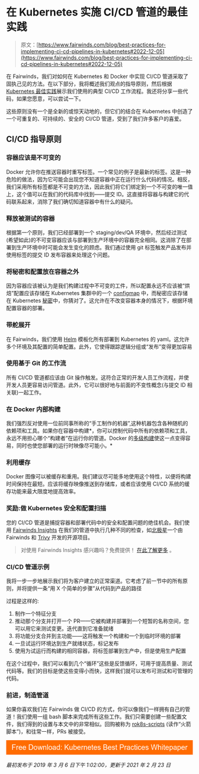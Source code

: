 # 在 Kubernetes 实施 CI/CD 管道的最佳实践

> 原文：[https://www.fairwinds.com/blog/best-practices-for-implementing-ci-cd-pipelines-in-kubernetes#2022-12-05](https://www.fairwinds.com/blog/best-practices-for-implementing-ci-cd-pipelines-in-kubernetes#2022-12-05)

 在 Fairwinds，我们对如何在 Kubernetes 和 Docker 中实现 CI/CD 管道采取了固执己见的方法。在以下部分，我将概述我们观点的指导原则，然后根据 [Kubernetes 最佳实践](/kubernetes-best-practices-comprehensive-white-paper)展示我们使用的典型 CI/CD 工作流程。我还将分享一些代码，如果您愿意，可以尝试一下。

这些原则没有一个是全新的或惊天动地的，但它们的结合在 Kubernetes 中创造了一个可重复的、可持续的、安全的 CI/CD 管道，受到了我们许多客户的喜爱。

## CI/CD 指导原则

### 容器应该是不可变的

Docker 允许你在推送容器时重写标签。一个常见的例子是最新的标签。这是一种危险的做法，因为它可能会出现您不知道容器中正在运行什么代码的情况。相反，我们采用所有标签都是不可变的方法，因此我们将它们绑定到一个不可变的唯一值上，这个值可以在我们的代码库中找到——提交 ID。这直接将容器与构建它的代码联系起来，消除了我们确切知道容器中有什么的疑问。

### 释放被测试的容器

根据第一个原则，我们已经部署到一个 staging/dev/QA 环境中，然后经过测试(希望如此)的不可变容器应该与部署到生产环境中的容器完全相同。这消除了在部署到生产环境中时可能会发生变化的顾虑。我们通过使用 git 标签触发产品发布并使用标签的提交 ID 发布容器来处理这个问题。

### 将秘密和配置放在容器之外

因为容器应该被认为是我们构建过程中不可变的工件，所以配置永远不应该被“烘焙”配置应该存储在 Kubernetes 集群中的一个 [configmap](https://kubernetes.io/docs/tasks/configure-pod-container/configure-pod-configmap/) 中，而秘密应该存储在 Kubernetes [秘密](https://kubernetes.io/docs/concepts/configuration/secret/)中，你猜对了。这允许在不改变容器本身的情况下，根据环境配置容器的部署。

### 带舵展开

在 Fairwinds，我们使用 [Helm](https://helm.sh/) 模板化所有部署到 Kubernetes 的 yaml。这允许多个环境及其配置的简单配置。此外，它使得跟踪逻辑分组或“发布”变得更加容易

### 使用基于 Git 的工作流

所有 CI/CD 管道都应该由 Git 操作触发。这符合正常的开发人员工作流程，并使开发人员更容易访问管道。此外，它可以很好地与前面的不变性概念(与提交 ID 相关联)一起工作。

### 在 Docker 内部构建

我们强烈反对使用一位前同事所称的“手工制作的机器”,这种机器包含各种随机的依赖项和工具。如果你在容器中构建*，你可以控制代码中所有的依赖项和工具，永远不用担心哪个“构建者”在运行你的管道。Docker 的[多级构建](https://docs.docker.com/develop/develop-images/multistage-build/)使这一点变得容易，同时也使您部署的运行时映像尽可能小。*

### 利用缓存

Docker 图像可以被缓存和重用。我们建议尽可能多地使用这个特性，以便将构建时间保持在最短。应该将缓存映像推送到存储库，或者应该使用 CI/CD 系统的缓存功能来最大限度地提高效率。

### 奖励:做 Kubernetes 安全和配置扫描

您的 CI/CD 管道是捕捉容器和部署代码中的安全和配置问题的绝佳机会。我们使用 [Fairwinds Insights](https://fairwinds.com/insights) 在我们的管道中执行几种不同的检查，如[北极星](https://github.com/FairwindsOps/polaris)一个由 Fairwinds 和 [Trivy](https://github.com/aquasecurity/trivy) 开发的开源项目。

> 对使用 Fairwinds Insights 感兴趣吗？免费提供！ [在此了解更多](https://www.fairwinds.com/coming-soon) 。

### CI/CD 管道示例

我将一步一步地展示我们将为客户建立的正常渠道。它考虑了前一节中的所有原则，并将提供一条“用 X 个简单的步骤”从代码到产品的路径

过程是这样的:

1.  制作一个特征分支
2.  推动那个分支并打开一个 PR——它被构建并部署到一个短暂的名称空间，您可以用它来测试变更。迭代直到它准备就绪
3.  将功能分支合并到主功能——这将触发一个构建和一个到临时环境的部署
4.  一旦试运行环境达到生产就绪状态，标记发布
5.  使用为试运行而构建的相同容器，将标签部署到生产中，但是使用生产配置

在这个过程中，我们可以看到几个“循环”这些是反馈循环，可用于提高质量、测试代码等。我们的目标是使这些变得小而快，这样我们就可以发布可测试和可管理的代码。

### 前进，制造管道

如果你喜欢我们在 Fairwinds 做 CI/CD 的方式，你可以像我们一样拥有自己的管道！我们使用一组 bash 脚本来完成所有这些工作。我们只需要创建一些配置文件，我们得到的设置与本文中的非常相似。回购被称为 [rok8s-scripts](https://github.com/reactiveops/rok8s-scripts) (读作“火箭脚本”)，和往常一样，PRs 被接受。

[![Free Download: Kubernetes Best Practices Whitepaper](img/b53e4ee22b6ef19bc06a035649ea1dc6.png)](https://cta-redirect.hubspot.com/cta/redirect/2184645/4f92c7e1-1646-4985-9a0a-b1091903dddb)

*最初发布于 2019 年 3 月 6 日下午 1:02:00，更新于 2021 年 2 月 23 日*